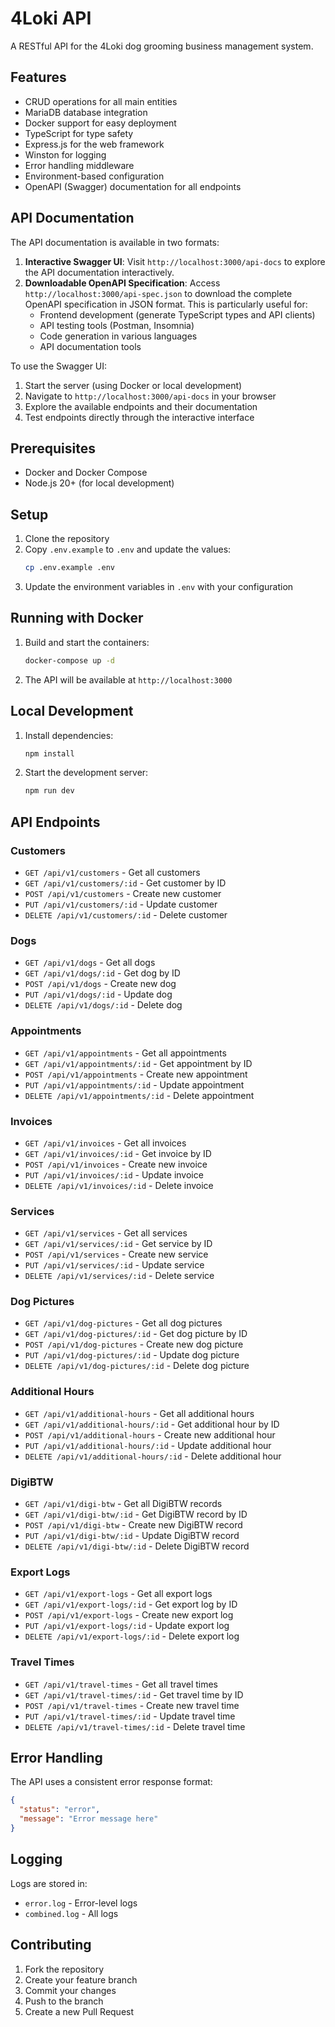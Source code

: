 # 4Loki API

A RESTful API for the 4Loki dog grooming business management system.

## Features

- CRUD operations for all main entities
- MariaDB database integration
- Docker support for easy deployment
- TypeScript for type safety
- Express.js for the web framework
- Winston for logging
- Error handling middleware
- Environment-based configuration
- OpenAPI (Swagger) documentation for all endpoints

## API Documentation

The API documentation is available in two formats:

1. **Interactive Swagger UI**: Visit `http://localhost:3000/api-docs` to explore the API documentation interactively.
2. **Downloadable OpenAPI Specification**: Access `http://localhost:3000/api-spec.json` to download the complete OpenAPI specification in JSON format. This is particularly useful for:
   - Frontend development (generate TypeScript types and API clients)
   - API testing tools (Postman, Insomnia)
   - Code generation in various languages
   - API documentation tools

To use the Swagger UI:
1. Start the server (using Docker or local development)
2. Navigate to `http://localhost:3000/api-docs` in your browser
3. Explore the available endpoints and their documentation
4. Test endpoints directly through the interactive interface

## Prerequisites

- Docker and Docker Compose
- Node.js 20+ (for local development)

## Setup

1. Clone the repository
2. Copy `.env.example` to `.env` and update the values:
   ```bash
   cp .env.example .env
   ```
3. Update the environment variables in `.env` with your configuration

## Running with Docker

1. Build and start the containers:
   ```bash
   docker-compose up -d
   ```

2. The API will be available at `http://localhost:3000`

## Local Development

1. Install dependencies:
   ```bash
   npm install
   ```

2. Start the development server:
   ```bash
   npm run dev
   ```

## API Endpoints

### Customers
- `GET /api/v1/customers` - Get all customers
- `GET /api/v1/customers/:id` - Get customer by ID
- `POST /api/v1/customers` - Create new customer
- `PUT /api/v1/customers/:id` - Update customer
- `DELETE /api/v1/customers/:id` - Delete customer

### Dogs
- `GET /api/v1/dogs` - Get all dogs
- `GET /api/v1/dogs/:id` - Get dog by ID
- `POST /api/v1/dogs` - Create new dog
- `PUT /api/v1/dogs/:id` - Update dog
- `DELETE /api/v1/dogs/:id` - Delete dog

### Appointments
- `GET /api/v1/appointments` - Get all appointments
- `GET /api/v1/appointments/:id` - Get appointment by ID
- `POST /api/v1/appointments` - Create new appointment
- `PUT /api/v1/appointments/:id` - Update appointment
- `DELETE /api/v1/appointments/:id` - Delete appointment

### Invoices
- `GET /api/v1/invoices` - Get all invoices
- `GET /api/v1/invoices/:id` - Get invoice by ID
- `POST /api/v1/invoices` - Create new invoice
- `PUT /api/v1/invoices/:id` - Update invoice
- `DELETE /api/v1/invoices/:id` - Delete invoice

### Services
- `GET /api/v1/services` - Get all services
- `GET /api/v1/services/:id` - Get service by ID
- `POST /api/v1/services` - Create new service
- `PUT /api/v1/services/:id` - Update service
- `DELETE /api/v1/services/:id` - Delete service

### Dog Pictures
- `GET /api/v1/dog-pictures` - Get all dog pictures
- `GET /api/v1/dog-pictures/:id` - Get dog picture by ID
- `POST /api/v1/dog-pictures` - Create new dog picture
- `PUT /api/v1/dog-pictures/:id` - Update dog picture
- `DELETE /api/v1/dog-pictures/:id` - Delete dog picture

### Additional Hours
- `GET /api/v1/additional-hours` - Get all additional hours
- `GET /api/v1/additional-hours/:id` - Get additional hour by ID
- `POST /api/v1/additional-hours` - Create new additional hour
- `PUT /api/v1/additional-hours/:id` - Update additional hour
- `DELETE /api/v1/additional-hours/:id` - Delete additional hour

### DigiBTW
- `GET /api/v1/digi-btw` - Get all DigiBTW records
- `GET /api/v1/digi-btw/:id` - Get DigiBTW record by ID
- `POST /api/v1/digi-btw` - Create new DigiBTW record
- `PUT /api/v1/digi-btw/:id` - Update DigiBTW record
- `DELETE /api/v1/digi-btw/:id` - Delete DigiBTW record

### Export Logs
- `GET /api/v1/export-logs` - Get all export logs
- `GET /api/v1/export-logs/:id` - Get export log by ID
- `POST /api/v1/export-logs` - Create new export log
- `PUT /api/v1/export-logs/:id` - Update export log
- `DELETE /api/v1/export-logs/:id` - Delete export log

### Travel Times
- `GET /api/v1/travel-times` - Get all travel times
- `GET /api/v1/travel-times/:id` - Get travel time by ID
- `POST /api/v1/travel-times` - Create new travel time
- `PUT /api/v1/travel-times/:id` - Update travel time
- `DELETE /api/v1/travel-times/:id` - Delete travel time

## Error Handling

The API uses a consistent error response format:

```json
{
  "status": "error",
  "message": "Error message here"
}
```

## Logging

Logs are stored in:
- `error.log` - Error-level logs
- `combined.log` - All logs

## Contributing

1. Fork the repository
2. Create your feature branch
3. Commit your changes
4. Push to the branch
5. Create a new Pull Request 